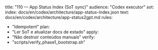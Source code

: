 title: "110 — App Status Index (SoT sync)"
audience: "Codex executor"
sot:
  index: docs/en/codex/architecture/app-status-index.json
  text: docs/en/codex/architecture/app-status2gpt.md
rules:
  - "Idempotent"
plan:
  - "Ler SoT e atualizar docs de estado"
apply:
  - "Não destruir conteúdos manuais"
verify:
  - "scripts/verify_phase1_bootstrap.sh"
